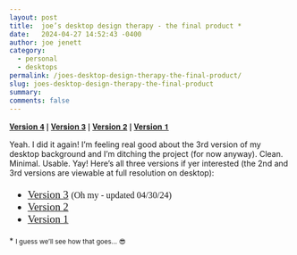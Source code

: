 ```yaml
---
layout: post
title:  joe’s desktop design therapy - the final product *
date:   2024-04-27 14:52:43 -0400
author: joe jenett
category:
  - personal
  - desktops
permalink: /joes-desktop-design-therapy-the-final-product/
slug: joes-desktop-design-therapy-the-final-product
summary: 
comments: false
---
```

<p style="font-family: 'Helvetica Neue',Helvetica,Arial,sans-serif;font-size:14px;font-weight:bold;">
<a href="/desk4.html">Version 4</a> | <a href="/desk3.html">Version 3</a> | <a href="/desk2.html">Version 2</a> | <a href="/desk.html">Version 1</a>
</p>
<p>
Yeah. I did it again! I’m feeling real good about the 3rd version of my desktop background and I’m ditching the project (for now anyway). Clean. Minimal. Usable. Yay! Here’s all three versions if yer interested (the 2nd and 3rd versions are viewable at full resolution on desktop):
</p>
<ul style="font-family: 'eb_garamondregular',Georgia,Times,serif;font-size:1.2rem;">
<li><a href="/desk3.html">Version 3</a> <small>(Oh my - updated 04/30/24)</small></li>
<li><a href="/desk2.html">Version 2</a></li>
<li><a href="/desk.html">Version 1</a></li>
</ul>
<p>
* <small>I guess we’ll see how that goes... 😎</small>
</p>


<a href="https://brid.gy/publish/mastodon"></a>